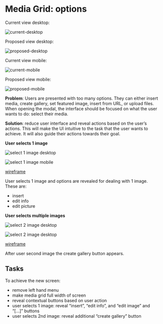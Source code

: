 # Media Grid: options

Current view desktop:

![current-desktop](https://cldup.com/OFJGOovBlC.png)

Proposed view desktop:

![proposed-desktop](https://cldup.com/JNC9v6hTD4.png)

Current view mobile:

![current-mobile](https://cldup.com/QEmaltv2Bq.png)

Proposed view mobile:

![proposed-mobile](https://cldup.com/Wt3mC7ymSw.png)

**Problem**: Users are presented with too many options. They can either insert media, create gallery, set featured image, insert from URL, or upload files. When opening the modal, the interface should be focused on what the user wants to do: select their media.

**Solution**: reduce user interface and reveal actions based on the user’s actions. This will make the UI intuitive to the task that the user wants to achieve. It will also guide their actions towards their goal. 

**User selects 1 image**

![select 1 image desktop](https://cldup.com/GVyrqeSWSA.png)

![select 1 image mobile](https://cldup.com/kWPU1OuBPI.png)

[wireframe](https://projects.invisionapp.com/share/QD2NHGDYB#/screens/72120163?maintainScrollPosition=true)

User selects 1 image and options are revealed for dealing with 1 image. These are:
- insert
- edit info
- edit picture

**User selects multiple images**

![select 2 image desktop](https://cldup.com/EOTab_LEng.png)

![select 2 image desktop](https://cldup.com/iK5SVbzQOH.png)

[wireframe](https://projects.invisionapp.com/share/QD2NHGDYB#/screens/72120165?maintainScrollPosition=true)

After user second image the create gallery button appears. 

## Tasks

To achieve the new screen:
- remove left hand menu
- make media grid full width of screen
- reveal contextual buttons based on user action
- user selects 1 image: reveal “insert”, “edit info”, and “edit image” and “[…]” buttons
- user selects 2nd image: reveal additional “create gallery” button


